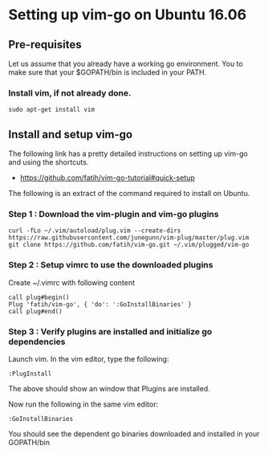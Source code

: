 # Setting up vim-go on Ubuntu 16.06

## Pre-requisites

Let us assume that you already have a working go environment. You to make sure that your $GOPATH/bin is included in your PATH.

### Install vim, if not already done.
```
sudo apt-get install vim
```


## Install and setup vim-go

The following link has a pretty detailed instructions on setting up vim-go and using the shortcuts. 
- https://github.com/fatih/vim-go-tutorial#quick-setup

The following is an extract of the command required to install on Ubuntu.
### Step 1 : Download the vim-plugin and vim-go plugins
```
curl -fLo ~/.vim/autoload/plug.vim --create-dirs https://raw.githubusercontent.com/junegunn/vim-plug/master/plug.vim
git clone https://github.com/fatih/vim-go.git ~/.vim/plugged/vim-go
```

### Step 2 : Setup vimrc to use the downloaded plugins

Create ~/.vimrc with following content
```
call plug#begin()
Plug 'fatih/vim-go', { 'do': ':GoInstallBinaries' }
call plug#end()
```

### Step 3 : Verify plugins are installed and initialize go dependencies
Launch vim. In the vim editor, type the following:
```
:PlugInstall
```
The above should show an window that Plugins are installed.

Now run the following in the same vim editor:
```
:GoInstallBinaries
```

You should see the dependent go binaries downloaded and installed in your GOPATH/bin


